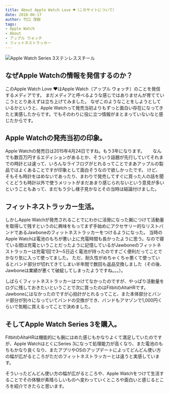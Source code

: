 ```yaml
---
title: About Apple Watch Love ♥（このサイトについて）
date: 2018-06-17
author: 竹口 茂樹
tags:
- Apple Watch
- About
- アップル ウォッチ
- フィットネストラッカー
---
```


<img src="/images/photos/img_0248.jpg" alt="Apple Watch Series 3ステンレススチール" title="Apple Watch Series 3ステンレススチール" class="large-image">

## なぜApple Watchの情報を発信するのか？
<p class="entry-body">このApple Watch Love ♥はApple Watch（アップル ウォッチ）のことを発信するメディアです。  
まだメディアと呼べるような感じではありませんが育てていこうととりあえずは立ち上げてみました。  
なぜこのようなことをしようとしているかというと、Apple Watchって発売当初よりもずっと面白い存在になってきたと実感したからです。でもそのわりに役に立つ情報がまとまっていないなと感じたからです。</p>

## Apple Watchの発売当初の印象。
<p class="entry-body">Apple Watchの発売日は2015年4月24日ですね。もう3年になります。　　  
なんでも数百万円するエディションがあるとか、そういう話題が先行していてそれまでの時計とは違って、いろんなライフログがとれるってことでまあアップルの製品ではよくあることですが印象として面白そうなので欲しかったです。  
けど、そもそも時計をはめないであったり、まわりで発売してすぐに買った人の話を聞くとどうも時計以外で使うメリットがまだあまり感じられないという意見が多いということもあって、まだもう少し様子見かなとその当時は結論付けました。</p>

## フィットネストラッカー生活。
<p class="entry-body">しかしApple Watchが発売されることでにわかに活発になった腕につけて活動量を取得して残すというのに興味をもってまず手始めにアクセサリー的なリストバンドであるJawboneのフィットネストラッカーをつけるようになった。  
当時のApple Watchは電池のもちが悪い上に充電時間も長かったように思う。なので寝ている間は充電ということだったように記憶しているがJawboneのフィットネストラッカーは充電1回で3〜5日近く電池が持ったのですごく便利だってことでかなり気に入って使ってました。  
ただ、耐久性がめちゃくちゃ悪くて使っているとバンド部分が切れてきてしまい半年間で数回も返品交換しました（その後、Jawboneは業績が悪くて破綻してしまったようですね。。。）。</p>
<p class="entry-body">しばらくフィットネストラッカーはつけてなかったのですが、やっぱり活動量をログに残しておきたいということで次に買ったのはFitbitのAltaHRです。  
Jawboneにはなかったのですが心拍計がとれるってこと、また本体部分とバンド部分が別々になっていてバンドの交換ができ、バンドもアマゾンで1,000円くらいで気軽に買えるってことで決めました。</p>

## そしてApple Watch Series 3を購入。
<p class="entry-body">FitbitのAltaHRは機能的にも腕にはめた感じもかなりよくて満足していたのですが、Apple WatchはとくにSeries 3になって処理能力が高くなり、また電池のもちもかなり良くなり、またアプリやOSのアップデートによってどんどん使い方の幅が広がるところがただのフィットネストラッカーとは違うと実感しています。</p>
<p class="entry-body">そういったどんどん使い方の幅が広がるところや、Apple Watchをつけて生活することでその体験が素晴らしいものへ変わっていくところや面白いと感じるところを紹介できたらと思います。</p>